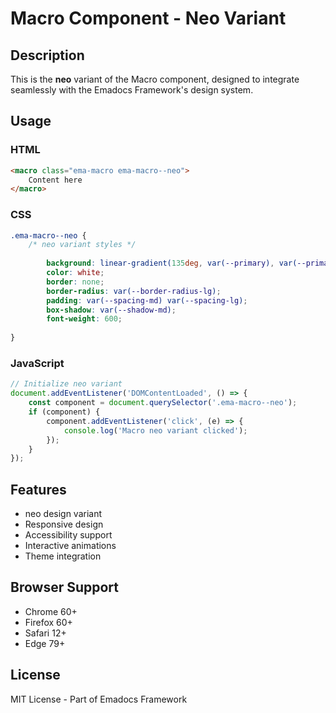 # Macro Component - Neo Variant

## Description
This is the **neo** variant of the Macro component, designed to integrate seamlessly with the Emadocs Framework's design system.

## Usage

### HTML
```html
<macro class="ema-macro ema-macro--neo">
    Content here
</macro>
```

### CSS
```css
.ema-macro--neo {
    /* neo variant styles */
    
        background: linear-gradient(135deg, var(--primary), var(--primary-dark));
        color: white;
        border: none;
        border-radius: var(--border-radius-lg);
        padding: var(--spacing-md) var(--spacing-lg);
        box-shadow: var(--shadow-md);
        font-weight: 600;
    
}
```

### JavaScript
```javascript
// Initialize neo variant
document.addEventListener('DOMContentLoaded', () => {
    const component = document.querySelector('.ema-macro--neo');
    if (component) {
        component.addEventListener('click', (e) => {
            console.log('Macro neo variant clicked');
        });
    }
});
```

## Features
- neo design variant
- Responsive design
- Accessibility support
- Interactive animations
- Theme integration

## Browser Support
- Chrome 60+
- Firefox 60+
- Safari 12+
- Edge 79+

## License
MIT License - Part of Emadocs Framework
